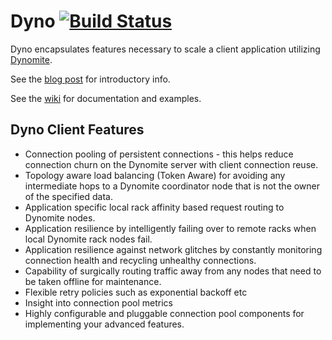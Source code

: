 # Dyno [![Build Status](https://secure.travis-ci.org/Netflix/dyno.png)](http://travis-ci.org/Netflix/dyno)
 
 Dyno encapsulates features necessary to scale a client application utilizing [Dynomite](https://github.com/Netflix/dynomite).
 
 See the [blog post](http://techblog.netflix.com/2014/11/introducing-dynomite.html) for introductory info.
 
 See the [wiki](https://github.com/Netflix/dyno/wiki) for documentation and examples.

## Dyno Client Features

+ Connection pooling of persistent connections - this helps reduce connection churn on the Dynomite server with client connection reuse.
+ Topology aware load balancing (Token Aware) for avoiding any intermediate hops to a Dynomite coordinator node that is not the owner of the specified data.
+ Application specific local rack affinity based request routing to Dynomite nodes.
+ Application resilience by intelligently failing over to remote racks when local Dynomite rack nodes fail.
+ Application resilience against network glitches by constantly monitoring connection health and recycling unhealthy connections.
+ Capability of surgically routing traffic away from any nodes that need to be taken offline for maintenance.
+ Flexible retry policies such as exponential backoff etc
+ Insight into connection pool metrics
+ Highly configurable and pluggable connection pool components for implementing your advanced features.
 
